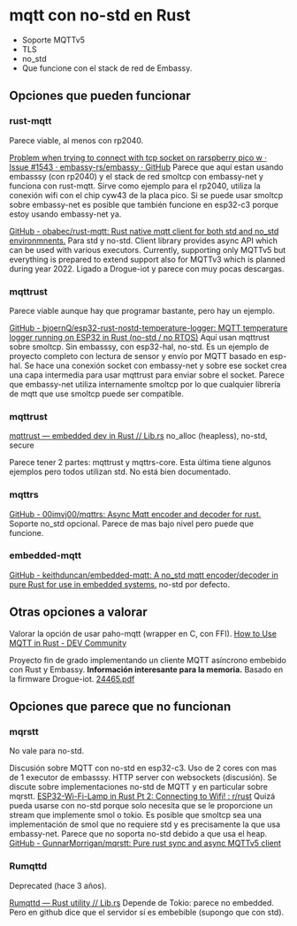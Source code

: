 # mqtt con no-std en Rust

- Soporte MQTTv5
- TLS
- no_std
- Que funcione con el stack de red de Embassy.


## Opciones que pueden funcionar

### rust-mqtt

Parece viable, al menos con rp2040.

[Problem when trying to connect with tcp socket on rarspberry pico w · Issue #1543 · embassy-rs/embassy · GitHub](https://github.com/embassy-rs/embassy/issues/1543)
Parece que aquí estan usando embasssy (con rp2040) y el stack de red smoltcp
con embassy-net y funciona con rust-mqtt. 
Sirve como ejemplo para el rp2040, utiliza la conexión wifi con el chip
cyw43 de la placa pico.
Si se puede usar smoltcp sobre embassy-net es posible que también funcione en
esp32-c3 porque estoy usando embassy-net ya.

[GitHub - obabec/rust-mqtt: Rust native mqtt client for both std and no\_std environmnents.](https://github.com/obabec/rust-mqtt)
Para std y no-std.
Client library provides async API which can be used with various executors.
Currently, supporting only MQTTv5 but everything is prepared to extend support
also for MQTTv3 which is planned during year 2022.
Ligado a Drogue-iot y parece con muy pocas descargas.


### mqttrust

Parece viable aunque hay que programar bastante, pero hay un ejemplo.

[GitHub - bjoernQ/esp32-rust-nostd-temperature-logger: MQTT temperature logger running on ESP32 in Rust (no-std / no RTOS)](https://github.com/bjoernQ/esp32-rust-nostd-temperature-logger)
Aquí usan mqttrust sobre smoltcp. Sin embasssy, con esp32-hal, no-std.
Es un ejemplo de proyecto completo con lectura de sensor y envío por MQTT
basado en esp-hal.
Se hace una conexión socket con embassy-net y sobre ese socket crea una
capa intermedia para usar mqttrust para enviar sobre el socket.
Parece que embassy-net utiliza internamente smoltcp por lo que cualquier
librería de mqtt que use smoltcp puede ser compatible.


### mqttrust

[mqttrust — embedded dev in Rust // Lib.rs](https://lib.rs/crates/mqttrust)
no_alloc (heapless), no-std, secure

Parece tener 2 partes: mqttrust y mqttrs-core. Esta última tiene algunos ejemplos
pero todos utilizan std. No está bien documentado.

### mqttrs

[GitHub - 00imvj00/mqttrs: Async Mqtt encoder and decoder for rust.](https://github.com/00imvj00/mqttrs)
Soporte no_std opcional. Parece de mas bajo nivel pero puede que funcione.


### embedded-mqtt

[GitHub - keithduncan/embedded-mqtt: A no\_std mqtt encoder/decoder in pure Rust for use in embedded systems.](https://github.com/keithduncan/embedded-mqtt)
no-std por defecto.


## Otras opciones a valorar

Valorar la opción de usar paho-mqtt (wrapper en C, con FFI).
[How to Use MQTT in Rust - DEV Community](https://dev.to/emqx/how-to-use-mqtt-in-rust-5fne)


Proyecto fin de grado implementando un cliente MQTT asíncrono embebido con Rust
y Embassy.
**Información interesante para la memoria.**
Basado en la firmware Drogue-iot.
[24465.pdf](https://theses.cz/id/c73sn4/24465.pdf)


## Opciones que parece que no funcionan

### mqrstt

No vale para no-std.

Discusión sobre MQTT con no-std en esp32-c3. Uso de 2 cores con mas de 1 executor
de embasssy.  HTTP server con websockets (discusión).
Se discute sobre implementaciones no-std de MQTT y en particular sobre mqrstt.
[ESP32-Wi-Fi-Lamp in Rust Pt 2: Connecting to Wifi! : r/rust](https://www.reddit.com/r/rust/comments/12zwqpv/esp32wifilamp_in_rust_pt_2_connecting_to_wifi/)
Quizá pueda usarse con no-std porque solo necesita que se le proporcione un
stream que implemente smol o tokio. Es posible que smoltcp sea una implementación
de smol que no requiere std y es precisamente la que usa embassy-net.
Parece que no soporta no-std debido a que usa el heap.
[GitHub - GunnarMorrigan/mqrstt: Pure rust sync and async MQTTv5 client](https://github.com/GunnarMorrigan/mqrstt)


### Rumqttd

Deprecated (hace 3 años).

[Rumqttd — Rust utility // Lib.rs](https://lib.rs/crates/rumqttd)
Depende de Tokio: parece no embedded. Pero en github dice que el servidor sí
es embebible (supongo que con std).


